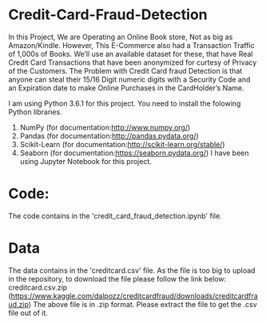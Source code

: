 # Credit-Card-Fraud-Detection
In this Project, We are Operating an Online Book store, Not as big as Amazon/Kindle. However, This E-Commerce also had a Transaction Traffic of 1,000s of Books. We’ll use an available dataset for these, that have Real Credit Card Transactions that have been anonymized for curtesy of Privacy of the Customers. The Problem with Credit Card fraud Detection is that anyone can steal their 15/16 Digit numeric digits with a Security Code and an Expiration date to make Online Purchases in the CardHolder’s Name.

I am using Python 3.6.1 for this project. You need to install the folowing Python libraries.
 1. NumPy (for documentation:http://www.numpy.org/)
 2. Pandas (for documentation:http://pandas.pydata.org/)
 3. Scikit-Learn (for documentation:http://scikit-learn.org/stable/)
 4. Seaborn (for documentation:https://seaborn.pydata.org/)
I have been using Jupyter Notebook for this project.

# Code:
The code contains in the 'credit_card_fraud_detection.ipynb' file.
# Data
The data contains in the 'creditcard.csv' file.
As the file is too big to upload in the repository, to download the file please follow the link below:
creditcard.csv.zip (https://www.kaggle.com/dalpozz/creditcardfraud/downloads/creditcardfraud.zip)
The above file is in .zip format. Please extract the file to get the .csv file out of it.
